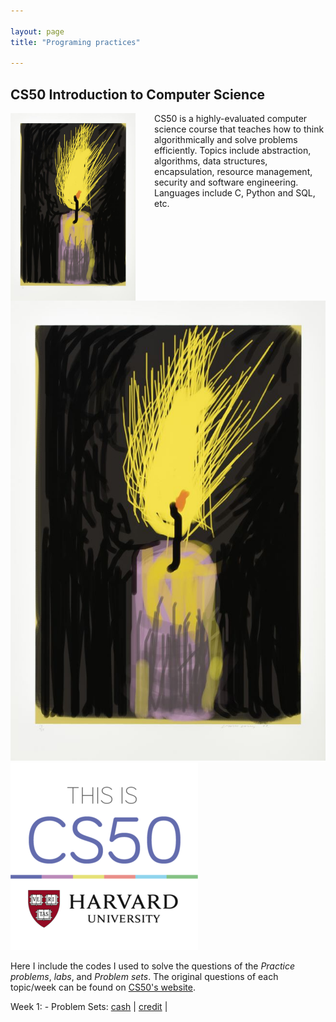 ```yaml
---

layout: page
title: "Programing practices"

---
```


## CS50 Introduction to Computer Science

<img style="border: 0px solid; width: 200px; height: 300px; float: left; padding-right:30px" src="images/flame.jpg" alt="" class="inline-block">
CS50 is a highly-evaluated computer science course that teaches how to think algorithmically and solve problems efficiently. Topics include abstraction, algorithms, data structures, encapsulation, resource management, security and software engineering. Languages include C, Python and SQL, etc. 


![image](/images/Flame.jpg)
![image](/images/cs50_logo.jpg)

Here I include the codes I used to solve the questions of the *Practice problems*,  *labs*, and *Problem sets*. The original questions of each topic/week can be found on [CS50's website](https://cs50.harvard.edu/x/2023/).


Week 1: 
    - Problem Sets: [cash](https://github.com/jingwenzhang1118/CS50_complete/blob/main/cs50-week1/pset1/cash.c) \| [credit](https://github.com/jingwenzhang1118/CS50_complete/blob/6194761254b259ccea4340ba0af65fd22868455c/cs50-week1/pset1/credit.c#L1) \|

